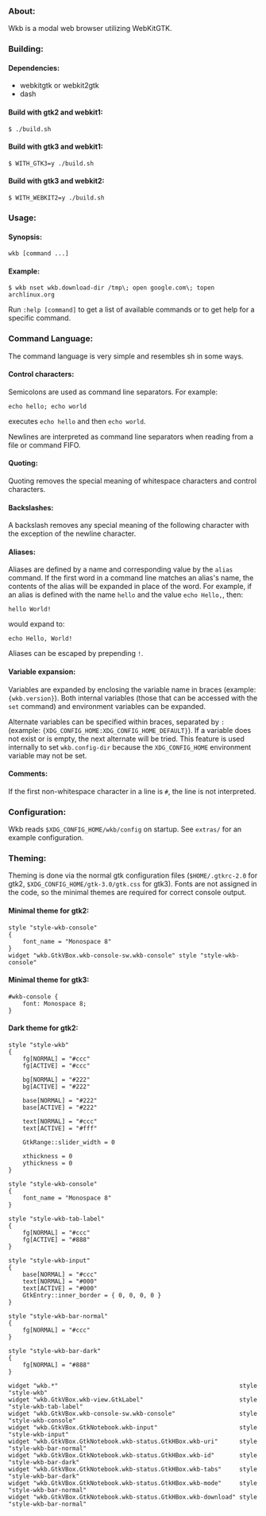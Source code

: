 ### About:

Wkb is a modal web browser utilizing WebKitGTK.

### Building:

#### Dependencies:

* webkitgtk or webkit2gtk
* dash

#### Build with gtk2 and webkit1:

	$ ./build.sh

#### Build with gtk3 and webkit1:

	$ WITH_GTK3=y ./build.sh

#### Build with gtk3 and webkit2:

	$ WITH_WEBKIT2=y ./build.sh

### Usage:

#### Synopsis:

	wkb [command ...]

#### Example:

	$ wkb nset wkb.download-dir /tmp\; open google.com\; topen archlinux.org

Run `:help [command]` to get a list of available commands or to get help for a specific command.

### Command Language:

The command language is very simple and resembles sh in some ways.

#### Control characters:

Semicolons are used as command line separators. For example:

	echo hello; echo world

executes `echo hello` and then `echo world`.

Newlines are interpreted as command line separators when reading from a file or command FIFO.

#### Quoting:

Quoting removes the special meaning of whitespace characters and control characters.

#### Backslashes:

A backslash removes any special meaning of the following character with the exception of the newline character.

#### Aliases:

Aliases are defined by a name and corresponding value by the `alias` command. If the first word in a command line matches an alias's name, the contents of the alias will be expanded in place of the word. For example, if an alias is defined with the name `hello` and the value `echo Hello,`, then:

	hello World!

would expand to:

	echo Hello, World!

Aliases can be escaped by prepending `!`.

#### Variable expansion:

Variables are expanded by enclosing the variable name in braces (example: `{wkb.version}`). Both internal variables (those that can be accessed with the `set` command) and environment variables can be expanded.

Alternate variables can be specified within braces, separated by `:` (example: `{XDG_CONFIG_HOME:XDG_CONFIG_HOME_DEFAULT}`). If a variable does not exist or is empty, the next alternate will be tried. This feature is used internally to set `wkb.config-dir` because the `XDG_CONFIG_HOME` environment variable may not be set.

#### Comments:

If the first non-whitespace character in a line is `#`, the line is not interpreted.

### Configuration:

Wkb reads `$XDG_CONFIG_HOME/wkb/config` on startup. See `extras/` for an example configuration.

### Theming:

Theming is done via the normal gtk configuration files (`$HOME/.gtkrc-2.0` for gtk2, `$XDG_CONFIG_HOME/gtk-3.0/gtk.css` for gtk3). Fonts are not assigned in the code, so the minimal themes are required for correct console output.

#### Minimal theme for gtk2:

	style "style-wkb-console"
	{
		font_name = "Monospace 8"
	}
	widget "wkb.GtkVBox.wkb-console-sw.wkb-console" style "style-wkb-console"

#### Minimal theme for gtk3:

	#wkb-console {
		font: Monospace 8;
	}

#### Dark theme for gtk2:

	style "style-wkb"
	{
		fg[NORMAL] = "#ccc"
		fg[ACTIVE] = "#ccc"
	
		bg[NORMAL] = "#222"
		bg[ACTIVE] = "#222"
	
		base[NORMAL] = "#222"
		base[ACTIVE] = "#222"
	
		text[NORMAL] = "#ccc"
		text[ACTIVE] = "#fff"
	
		GtkRange::slider_width = 0
	
		xthickness = 0
		ythickness = 0
	}
	
	style "style-wkb-console"
	{
		font_name = "Monospace 8"
	}
	
	style "style-wkb-tab-label"
	{
		fg[NORMAL] = "#ccc"
		fg[ACTIVE] = "#888"
	}
	
	style "style-wkb-input"
	{
		base[NORMAL] = "#ccc"
		text[NORMAL] = "#000"
		text[ACTIVE] = "#000"
		GtkEntry::inner_border = { 0, 0, 0, 0 }
	}
	
	style "style-wkb-bar-normal"
	{
		fg[NORMAL] = "#ccc"
	}
	
	style "style-wkb-bar-dark"
	{
		fg[NORMAL] = "#888"
	}
	
	widget "wkb.*"                                                   style "style-wkb"
	widget "wkb.GtkVBox.wkb-view.GtkLabel"                           style "style-wkb-tab-label"
	widget "wkb.GtkVBox.wkb-console-sw.wkb-console"                  style "style-wkb-console"
	widget "wkb.GtkVBox.GtkNotebook.wkb-input"                       style "style-wkb-input"
	widget "wkb.GtkVBox.GtkNotebook.wkb-status.GtkHBox.wkb-uri"      style "style-wkb-bar-normal"
	widget "wkb.GtkVBox.GtkNotebook.wkb-status.GtkHBox.wkb-id"       style "style-wkb-bar-dark"
	widget "wkb.GtkVBox.GtkNotebook.wkb-status.GtkHBox.wkb-tabs"     style "style-wkb-bar-dark"
	widget "wkb.GtkVBox.GtkNotebook.wkb-status.GtkHBox.wkb-mode"     style "style-wkb-bar-normal"
	widget "wkb.GtkVBox.GtkNotebook.wkb-status.GtkHBox.wkb-download" style "style-wkb-bar-normal"
